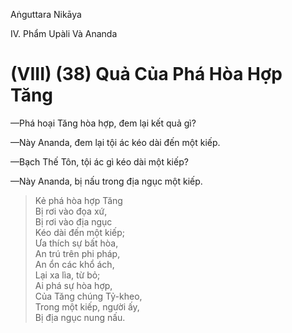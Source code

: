 Aṅguttara Nikāya

IV. Phẩm Upàli Và Ananda

# (VIII) (38) Quả Của Phá Hòa Hợp Tăng

—Phá hoại Tăng hòa hợp, đem lại kết quả gì?

—Này Ananda, đem lại tội ác kéo dài đến một kiếp.

—Bạch Thế Tôn, tội ác gì kéo dài một kiếp?

—Này Ananda, bị nấu trong địa ngục một kiếp.

> Kẻ phá hòa hợp Tăng  
> Bị rơi vào đọa xứ,  
> Bị rơi vào địa ngục  
> Kéo dài đến một kiếp;  
> Ưa thích sự bất hòa,  
> An trú trên phi pháp,  
> An ổn các khổ ách,  
> Lại xa lìa, từ bỏ;  
> Ai phá sự hòa hợp,  
> Của Tăng chúng Tỷ-kheo,  
> Trong một kiếp, người ấy,  
> Bị địa ngục nung nấu.

